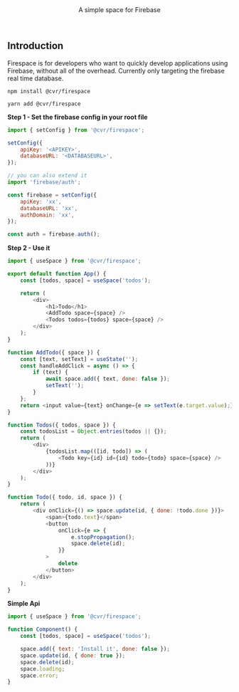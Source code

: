 <p>&nbsp;</p>
<p align='center'>A simple space for Firebase</p>
<p>&nbsp;</p>

## Introduction

Firespace is for developers who want to quickly develop applications using Firebase, without all of the overhead. Currently only targeting the firebase real time database.

```
npm install @cvr/firespace
```

```
yarn add @cvr/firespace
```

**Step 1 - Set the firebase config in your root file**

```js
import { setConfig } from '@cvr/firespace';

setConfig({
    apiKey: '<APIKEY>',
    databaseURL: '<DATABASEURL>',
});

// you can also extend it
import 'firebase/auth';

const firebase = setConfig({
    apiKey: 'xx',
    databaseURL: 'xx',
    authDomain: 'xx',
});

const auth = firebase.auth();
```

**Step 2 - Use it**

```js
import { useSpace } from '@cvr/firespace';

export default function App() {
    const [todos, space] = useSpace('todos');

    return (
        <div>
            <h1>Todo</h1>
            <AddTodo space={space} />
            <Todos todos={todos} space={space} />
        </div>
    );
}

function AddTodo({ space }) {
    const [text, setText] = useState('');
    const handleAddClick = async () => {
        if (text) {
            await space.add({ text, done: false });
            setText('');
        }
    };
    return <input value={text} onChange={e => setText(e.target.value);} placeholder="What to do next" />;
}

function Todos({ todos, space }) {
    const todosList = Object.entries(todos || {});
    return (
        <div>
            {todosList.map(([id, todo]) => (
                <Todo key={id} id={id} todo={todo} space={space} />
            ))}
        </div>
    );
}

function Todo({ todo, id, space }) {
    return (
        <div onClick={() => space.update(id, { done: !todo.done })}>
            <span>{todo.text}</span>
            <button
                onClick={e => {
                    e.stopPropagation();
                    space.delete(id);
                }}
            >
                delete
            </button>
        </div>
    );
}
```

**Simple Api**

```js
import { useSpace } from '@cvr/firespace';

function Component() {
    const [todos, space] = useSpace('todos');

    space.add({ text: 'Install it', done: false });
    space.update(id, { done: true });
    space.delete(id);
    space.loading;
    space.error;
}
```
